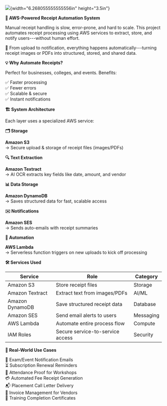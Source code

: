 ![](media/image1.png){width="6.268055555555556in" height="3.5in"}

**📸 AWS-Powered Receipt Automation System**

Manual receipt handling is slow, error-prone, and hard to scale. This
project automates receipt processing using AWS services to extract,
store, and notify users---without human effort.

📂 From upload to notification, everything happens
automatically---turning receipt images or PDFs into structured, stored,
and shared data.

**💡 Why Automate Receipts?**

Perfect for businesses, colleges, and events. Benefits:

✅ Faster processing  
✅ Fewer errors  
✅ Scalable & secure  
✅ Instant notifications

**🏗️ System Architecture**

Each layer uses a specialized AWS service:

**🗂️ Storage**

**Amazon S3**  
→ Secure upload & storage of receipt files (images/PDFs)

**🔍 Text Extraction**

**Amazon Textract**  
→ AI OCR extracts key fields like date, amount, and vendor

**📊 Data Storage**

**Amazon DynamoDB**  
→ Saves structured data for fast, scalable access

**✉️ Notifications**

**Amazon SES**  
→ Sends auto-emails with receipt summaries

**🧠 Automation**

**AWS Lambda**  
→ Serverless function triggers on new uploads to kick off processing

**🛠️ Services Used**

| **Service**     | **Role**                         | **Category** |
|-----------------|----------------------------------|--------------|
| Amazon S3       | Store receipt files              | Storage      |
| Amazon Textract | Extract text from images/PDFs    | AI/ML        |
| Amazon DynamoDB | Save structured receipt data     | Database     |
| Amazon SES      | Send email alerts to users       | Messaging    |
| AWS Lambda      | Automate entire process flow     | Compute      |
| IAM Roles       | Secure service-to-service access | Security     |

**🚀 Real-World Use Cases**

📢 Exam/Event Notification Emails  
⏳ Subscription Renewal Reminders  
📩 Attendance Proof for Workshops  
💳 Automated Fee Receipt Generation  
📬 Placement Call Letter Delivery  
📄 Invoice Management for Vendors  
📁 Training Completion Certificates
